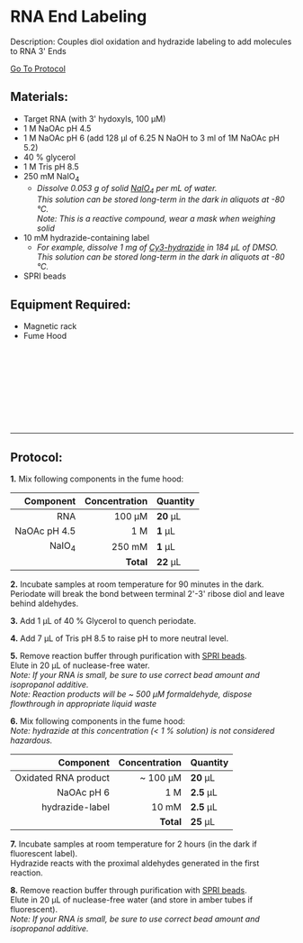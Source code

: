 RNA End Labeling
================================================================================
Description: Couples diol oxidation and hydrazide labeling to add molecules to RNA 3' Ends

[Go To Protocol](#protocol)

Materials:
--------------------------------------------------------------------------------
  * Target RNA (with 3' hydoxyls, 100 µM)
  * 1 M NaOAc pH 4.5
  * 1 M NaOAc pH 6 (add 128 µl of 6.25 N NaOH to 3 ml of 1M NaOAc pH 5.2)
  * 40 % glycerol
  * 1 M Tris pH 8.5
  * 250 mM NaIO<sub>4</sub>
    * *Dissolve 0.053 g of solid [NaIO<sub>4</sub>](https://www.fishersci.com/shop/products/sodium-periodate-99-8-acs-reagent-thermo-scientific/AC419610050) per mL of water.*<br/>
      *This solution can be stored long-term in the dark in aliquots at -80 °C.*<br/>
      *Note: This is a reactive compound, wear a mask when weighing solid*
  * 10 mM hydrazide-containing label
    * *For example, dissolve 1 mg of [Cy3-hydrazide](https://www.lumiprobe.com/p/cy3-hydrazide) in 184 µL of DMSO.*<br/>
      *This solution can be stored long-term in the dark in aliquots at -80 °C.*
  * SPRI beads

Equipment Required:
--------------------------------------------------------------------------------
  * Magnetic rack
  * Fume Hood

<br/><br/><br/><br/><br/><br/><br/><br/>

<!-- Use <br/> to fill in first page -->
  
  
___
Protocol:
--------------------------------------------------------------------------------
**1.** Mix following components in the fume hood:

  | Component | Concentration | Quantity | 
  | ---------: | ---------: | :---------- |
  | RNA | 100 µM | **20**  µL | 
  | NaOAc pH 4.5 | 1 M | **1**  µL |
  | NaIO<sub>4</sub> | 250 mM | **1**  µL |
  || **Total** | **22** µL |
  
  <!-- : in the pipes specify justification -->
  <!-- **X** bolds the inside -->
  
**2.** Incubate samples at room temperature for 90 minutes in the dark.<br/>
Periodate will break the bond between terminal 2'-3' ribose diol and leave behind aldehydes. 

**3.** Add 1 µL of 40 % Glycerol to quench periodate.

**4.** Add 7 µL of Tris pH 8.5 to raise pH to more neutral level.
 
**5.** Remove reaction buffer through purification with [SPRI beads](../NGS/SPRI-beads.md).<br/>
Elute in 20 µL of nuclease-free water. <br/>
*Note: If your RNA is small, be sure to use correct bead amount and isopropanol additive.*<br/>
*Note: Reaction products will be ~ 500 µM formaldehyde, dispose flowthrough in appropriate liquid waste*

**6.** Mix following components in the fume hood:<br/>
*Note: hydrazide at this concentration (< 1 % solution) is not considered hazardous.*

  | Component | Concentration | Quantity | 
  | ---------: | ---------: | :---------- |
  | Oxidated RNA product| ~ 100 µM | **20**  µL | 
  | NaOAc pH 6 | 1 M | **2.5**  µL |
  | hydrazide-label | 10 mM | **2.5**  µL |
  || **Total** | **25** µL |
  
**7.** Incubate samples at room temperature for 2 hours (in the dark if fluorescent label).<br/>
Hydrazide reacts with the proximal aldehydes generated in the first reaction.

**8.** Remove reaction buffer through purification with [SPRI beads](../NGS/SPRI-beads.md).<br/>
Elute in 20 µL of nuclease-free water (and store in amber tubes if fluorescent). <br/>
*Note: If your RNA is small, be sure to use correct bead amount and isopropanol additive.*<br/>

